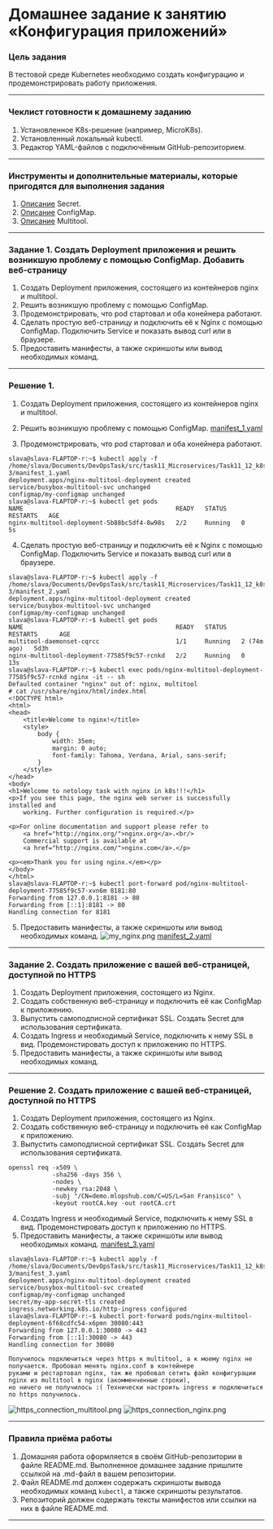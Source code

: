 # Домашнее задание к занятию «Конфигурация приложений»

### Цель задания

В тестовой среде Kubernetes необходимо создать конфигурацию и продемонстрировать работу приложения.

------

### Чеклист готовности к домашнему заданию

1. Установленное K8s-решение (например, MicroK8s).
2. Установленный локальный kubectl.
3. Редактор YAML-файлов с подключённым GitHub-репозиторием.

------

### Инструменты и дополнительные материалы, которые пригодятся для выполнения задания

1. [Описание](https://kubernetes.io/docs/concepts/configuration/secret/) Secret.
2. [Описание](https://kubernetes.io/docs/concepts/configuration/configmap/) ConfigMap.
3. [Описание](https://github.com/wbitt/Network-MultiTool) Multitool.

------

### Задание 1. Создать Deployment приложения и решить возникшую проблему с помощью ConfigMap. Добавить веб-страницу

1. Создать Deployment приложения, состоящего из контейнеров nginx и multitool.
2. Решить возникшую проблему с помощью ConfigMap.
3. Продемонстрировать, что pod стартовал и оба конейнера работают.
4. Сделать простую веб-страницу и подключить её к Nginx с помощью ConfigMap. Подключить Service и показать вывод curl или в браузере.
5. Предоставить манифесты, а также скриншоты или вывод необходимых команд.

------

### Решение 1.

1. Создать Deployment приложения, состоящего из контейнеров nginx и multitool.
2. Решить возникшую проблему с помощью ConfigMap.
[manifest_1.yaml](manifest_1.yaml)

3. Продемонстрировать, что pod стартовал и оба конейнера работают.
```commandline
slava@slava-FLAPTOP-r:~$ kubectl apply -f /home/slava/Documents/DevOpsTask/src/task11_Microservices/Task11_12_k8s_2-3/manifest_1.yaml
deployment.apps/nginx-multitool-deployment created
service/busybox-multitool-svc unchanged
configmap/my-configmap unchanged
slava@slava-FLAPTOP-r:~$ kubectl get pods
NAME                                          READY   STATUS    RESTARTS   AGE
nginx-multitool-deployment-5b88bc5df4-8w98s   2/2     Running   0          5s
```

4. Сделать простую веб-страницу и подключить её к Nginx с помощью ConfigMap. Подключить Service и показать вывод curl или в браузере.
```commandline
slava@slava-FLAPTOP-r:~$ kubectl apply -f /home/slava/Documents/DevOpsTask/src/task11_Microservices/Task11_12_k8s_2-3/manifest_2.yaml
deployment.apps/nginx-multitool-deployment created
service/busybox-multitool-svc unchanged
configmap/my-configmap unchanged
slava@slava-FLAPTOP-r:~$ kubectl get pods
NAME                                          READY   STATUS    RESTARTS      AGE
multitool-daemonset-cqrcc                     1/1     Running   2 (74m ago)   5d3h
nginx-multitool-deployment-77585f9c57-rcnkd   2/2     Running   0             13s
slava@slava-FLAPTOP-r:~$ kubectl exec pods/nginx-multitool-deployment-77585f9c57-rcnkd nginx -it -- sh
Defaulted container "nginx" out of: nginx, multitool
# cat /usr/share/nginx/html/index.html
<!DOCTYPE html>
<html>
<head>
    <title>Welcome to nginx!</title>
    <style>
        body {
            width: 35em;
            margin: 0 auto;
            font-family: Tahoma, Verdana, Arial, sans-serif;
        }
    </style>
</head>
<body>
<h1>Welcome to netology task with nginx in k8s!!!</h1>
<p>If you see this page, the nginx web server is successfully installed and
    working. Further configuration is required.</p>

<p>For online documentation and support please refer to
    <a href="http://nginx.org/">nginx.org</a>.<br/>
    Commercial support is available at
    <a href="http://nginx.com/">nginx.com</a>.</p>

<p><em>Thank you for using nginx.</em></p>
</body>
</html>
slava@slava-FLAPTOP-r:~$ kubectl port-forward pod/nginx-multitool-deployment-77585f9c57-xvn6m 8181:80
Forwarding from 127.0.0.1:8181 -> 80
Forwarding from [::1]:8181 -> 80
Handling connection for 8181

```
5. Предоставить манифесты, а также скриншоты или вывод необходимых команд.
![my_nginx.png](ScreenShots%2Fmy_nginx.png)
[manifest_2.yaml](manifest_2.yaml)
------

### Задание 2. Создать приложение с вашей веб-страницей, доступной по HTTPS 

1. Создать Deployment приложения, состоящего из Nginx.
2. Создать собственную веб-страницу и подключить её как ConfigMap к приложению.
3. Выпустить самоподписной сертификат SSL. Создать Secret для использования сертификата.
4. Создать Ingress и необходимый Service, подключить к нему SSL в вид. Продемонстировать доступ к приложению по HTTPS. 
5. Предоставить манифесты, а также скриншоты или вывод необходимых команд.

------

### Решение 2. Создать приложение с вашей веб-страницей, доступной по HTTPS 

1. Создать Deployment приложения, состоящего из Nginx.
2. Создать собственную веб-страницу и подключить её как ConfigMap к приложению.
3. Выпустить самоподписной сертификат SSL. Создать Secret для использования сертификата.

```commandline
openssl req -x509 \
            -sha256 -days 356 \
            -nodes \
            -newkey rsa:2048 \
            -subj "/CN=demo.mlopshub.com/C=US/L=San Fransisco" \
            -keyout rootCA.key -out rootCA.crt 
```

4. Создать Ingress и необходимый Service, подключить к нему SSL в вид. Продемонстировать доступ к приложению по HTTPS.
5. Предоставить манифесты, а также скриншоты или вывод необходимых команд.
[manifest_3.yaml](manifest_3.yaml)
```commandline
slava@slava-FLAPTOP-r:~$ kubectl apply -f /home/slava/Documents/DevOpsTask/src/task11_Microservices/Task11_12_k8s_2-3/manifest_3.yaml
deployment.apps/nginx-multitool-deployment created
service/busybox-multitool-svc created
configmap/my-configmap unchanged
secret/my-app-secret-tls created
ingress.networking.k8s.io/http-ingress configured
slava@slava-FLAPTOP-r:~$ kubectl port-forward pods/nginx-multitool-deployment-6f68cdfc54-x6pmn 30080:443
Forwarding from 127.0.0.1:30080 -> 443
Forwarding from [::1]:30080 -> 443
Handling connection for 30080

```

    Получилось подключиться через https к multitool, а к моему nginx не получается. Пробовал менять nginx.conf в контейнере 
    руками и рестартовал nginx, так же пробовал сетить файл конфигурации nginx из multitool в nginx (акомменченные строки), 
    но ничего не получилось :( Технически настроить ingress и подключиться по https получилось. 
![https_connection_multitool.png](ScreenShots%2Fhttps_connection_multitool.png)
![https_connection_nginx.png](ScreenShots%2Fhttps_connection_nginx.png)


------
### Правила приёма работы

1. Домашняя работа оформляется в своём GitHub-репозитории в файле README.md. Выполненное домашнее задание пришлите ссылкой на .md-файл в вашем репозитории.
2. Файл README.md должен содержать скриншоты вывода необходимых команд `kubectl`, а также скриншоты результатов.
3. Репозиторий должен содержать тексты манифестов или ссылки на них в файле README.md.

------
